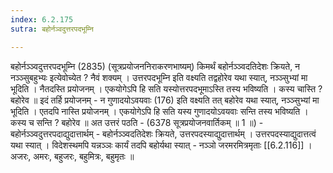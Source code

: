 ```yaml
---
index: 6.2.175
sutra: बहोर्नञ्वदुत्तरपदभूम्नि

---
```

 बहोर्नञ्ञ्वदुत्तरपदभूम्नि (2835) (सूत्रप्रयोजननिराकरणभाष्यम्) किमर्थं बहोर्नञ्ञ्वदतिदेशः क्रियते, न नञ्ञ्सुबहुभ्यः इत्येवोच्येत ? नैवं शक्यम् । उत्तरपदभूम्नि इति वक्ष्यति तद्वहोरेव यथा स्यात्, नञ्ञ्सुभ्यां मा भूदिति । नैतदस्ति प्रयोजनम् । एकयोगेऽपि हि सति यस्योत्तरपदभूमाऽस्ति तस्य भविष्यति । कस्य चास्ति ? बहोरेव ॥ इदं तर्हि प्रयोजनम् - न गुणादयोऽवयवाः (176) इति वक्ष्यति तत् बहोरेव यथा स्यात्, नञ्ञ्सुभ्यां मा भूदिति । एतदपि नास्ति प्रयोजनम् । एकयोगेऽपि हि सति यस्य गुणादयोऽवयवाः सन्ति तस्य भविष्यति । कस्य च सन्ति ? बहोरेव ॥ अत उत्तरं पठति -  (6378 सूत्रप्रयोजनवार्तिकम् ॥ 1 ॥) - बहोर्नञ्ञ्वदुत्तरपदाद्युदात्तार्थम् - बहोर्नञ्ञ्वदतिदेशः क्रियते, उत्तरपदस्याद्युदात्तार्थम् । उत्तरपदस्याद्युदात्तत्वं यथा स्यात् । विदेशस्थमपि यन्नञ्ञः कार्यं तदपि बहोर्यथा स्यात् - नञ्ञो जरमरमित्रमृताः [[6.2.116]] । अजरः, अमरः, बहुजरः, बहुमित्रः, बहुमृतः ॥ 